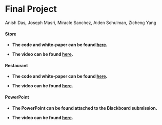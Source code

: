 # Final Project

Anish Das, Joseph Masri, Miracle Sanchez, Aiden Schulman, Zicheng Yang

#### Store

- **The code and white-paper can be found [here](Store/).**

- **The video can be found [here](https://youtu.be/tOVO1LysG5g).**

#### Restaurant

- **The code and white-paper can be found [here](Restaurant/).**

- **The video can be found [here](https://youtu.be/8NIkwnwVhhc).**

#### **PowerPoint**

- **The PowerPoint can be found attached to the Blackboard submission.**

- **The video can be found [here](https://www.youtube.com/watch?v=ySnLeY8Tf_I).**
